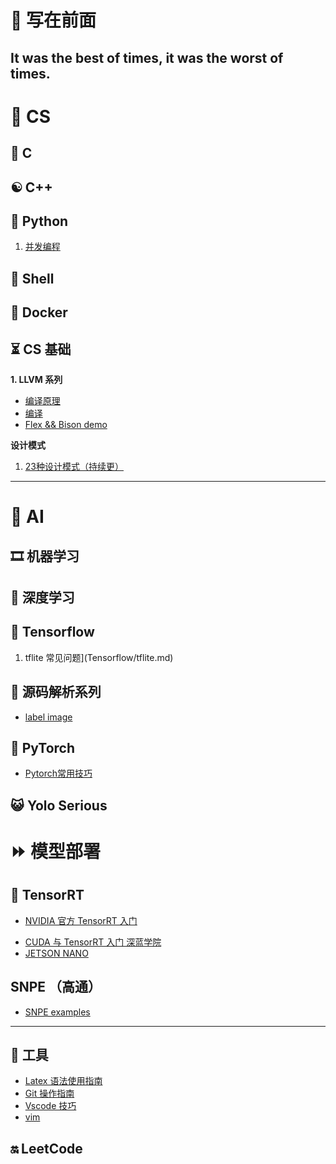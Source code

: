 # 📔 写在前面

It was the best of times, it was the worst of times.
---
#  🍵 CS  
## 📌 C
## ☯ C++
## 🐍 Python
1. [并发编程](Python/python-concurrent.md)
## 🐾 Shell
## 🐋 Docker
## ⏳ CS 基础
**1. LLVM 系列**
- [编译原理](CS/Compilers.md)
- [编译](CS/LLVM/LLVM_Compile.md)
- [Flex && Bison demo](Compilers/demo.md)

 **设计模式**
1. [23种设计模式（持续更）](DataStruct/Builder.md)
---
# 🚀 AI
## 🎞 机器学习
## 💐 深度学习
## 📨 Tensorflow
1. tflite 常见问题](Tensorflow/tflite.md)
## 🐶 源码解析系列
- [label image](Tensorflow/LableImage.md)
## 🍕 PyTorch
- [Pytorch常用技巧](Pytorch/Pytorch.md)
## 😺 **Yolo Serious**
# ⏩ 模型部署
## 🔋 TensorRT
- [NVIDIA 官方 TensorRT 入门 ](CUDA/NVIDIA_TENSORRT.md)
* [CUDA 与 TensorRT 入门 深蓝学院](CUDA/CUDA_SL.md)
* [JETSON NANO](JETSON/AI_ON_JETSON_NANO.md)
## SNPE （高通）

- [SNPE examples](SNPE/SNPE_Example.md)

---
## 🔨 工具
* [Latex 语法使用指南](ToolBox/LaTex使用指南)
* [Git 操作指南](ToolBox/Git%E6%93%8D%E4%BD%9C%E6%8C%87%E5%8D%97.md)
* [Vscode 技巧](ToolBox/vscode.md)
* [vim](ToolBox/vim.md)
## 🔛 LeetCode